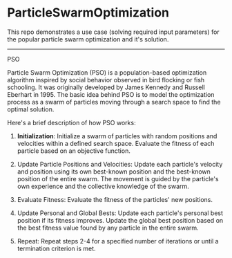 # ParticleSwarmOptimization
This repo demonstrates a use case (solving required input parameters) for the popular particle swarm optimization and it's solution.

---
PSO 

Particle Swarm Optimization (PSO) is a population-based optimization algorithm inspired by social behavior observed in bird flocking or 
fish schooling. It was originally developed by James Kennedy and Russell Eberhart in 1995. The basic idea behind PSO is to model the 
optimization process as a swarm of particles moving through a search space to find the optimal solution.

Here's a brief description of how PSO works:

1. **Initialization**:
    Initialize a swarm of particles with random positions and velocities within a defined search space.
    Evaluate the fitness of each particle based on an objective function.

2. Update Particle Positions and Velocities:
    Update each particle's velocity and position using its own best-known position and the best-known position of the entire swarm.
    The movement is guided by the particle's own experience and the collective knowledge of the swarm.

3. Evaluate Fitness:
    Evaluate the fitness of the particles' new positions.

4. Update Personal and Global Bests:
    Update each particle's personal best position if its fitness improves.
    Update the global best position based on the best fitness value found by any particle in the entire swarm.

5. Repeat:
    Repeat steps 2-4 for a specified number of iterations or until a termination criterion is met.
